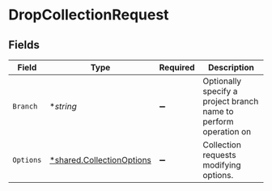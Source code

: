 # DropCollectionRequest


## Fields

| Field                                                                        | Type                                                                         | Required                                                                     | Description                                                                  |
| ---------------------------------------------------------------------------- | ---------------------------------------------------------------------------- | ---------------------------------------------------------------------------- | ---------------------------------------------------------------------------- |
| `Branch`                                                                     | **string*                                                                    | :heavy_minus_sign:                                                           | Optionally specify a project branch name to perform operation on             |
| `Options`                                                                    | [*shared.CollectionOptions](../../../pkg/models/shared/collectionoptions.md) | :heavy_minus_sign:                                                           | Collection requests modifying options.                                       |